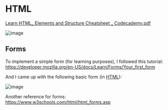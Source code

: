# HTML

[Learn HTML_ Elements and Structure Cheatsheet _ Codecademy.pdf](https://github.com/gustavoalito/BeCode/files/11946636/Learn.HTML_.Elements.and.Structure.Cheatsheet._.Codecademy.pdf)

![image](https://github.com/gustavoalito/BeCode/assets/133368766/1789ce5b-eeed-423d-bdbe-5c805dff0da5)

## Forms

To implement a simple form (for learning purposes), I followed this tutorial:
https://developer.mozilla.org/en-US/docs/Learn/Forms/Your_first_form

And I came up with the following basic form (in [HTML](https://github.com/gustavoalito/BeCode/blob/main/Phishing/2.making_phishing/form.html)):


![image](https://github.com/gustavoalito/BeCode/assets/133368766/571b03ad-679c-417a-bec9-906aa332b3c0)



Another reference for forms: https://www.w3schools.com/html/html_forms.asp
